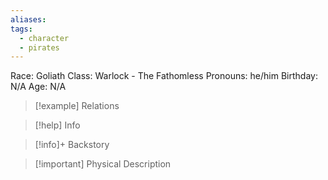 ```yaml
---
aliases: 
tags:
  - character
  - pirates
---
```

Race: Goliath
Class: Warlock - The Fathomless
Pronouns: he/him
Birthday: N/A
Age: N/A

>[!example] Relations
> 

>[!help] Info
> 
>

>[!info]+ Backstory
>

>[!important] Physical Description